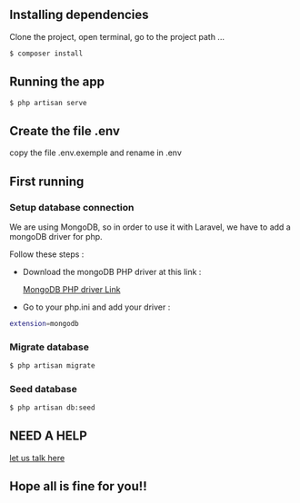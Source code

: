 ## Installing dependencies

Clone the project, open terminal, go to the project path ...

```bash
$ composer install
```

## Running the app

```bash
$ php artisan serve

```
## Create the file .env

copy the file .env.exemple and rename in .env

## First running

### Setup database connection

We are using MongoDB, so in order to use it with Laravel, we have to add a mongoDB driver for php.

Follow these steps :
+ Download the mongoDB PHP driver at this link :

  [MongoDB PHP driver Link](https://www.php.net/manual/fr/mongodb.setup.php)
  
+ Go to your php.ini and add your driver :

```bash
extension=mongodb 

```

### Migrate database

```bash
$ php artisan migrate

```

### Seed database

```bash
$ php artisan db:seed

```

## NEED A HELP 

[let us talk here](https://www.messenger.com/t/1920364741398702)

## Hope all is fine for you!!
